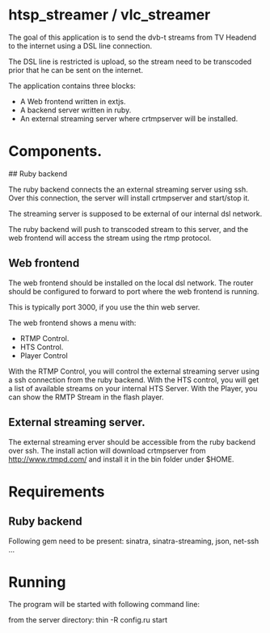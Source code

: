 # htsp_streamer / vlc_streamer

The goal of this application is to send the dvb-t streams from TV Headend to the internet
using a DSL line connection.

The DSL line is restricted is upload, so the stream need to be transcoded prior that he can be sent on the internet.

The application contains three blocks:

  - A Web frontend written in extjs.
  - A backend server written in ruby.
  - An external streaming server where crtmpserver will be installed.
  
# Components.
## Ruby backend

The ruby backend connects the an external streaming server using ssh. Over this connection, the server will install
crtmpserver and start/stop it.

The streaming server is supposed to be external of our internal dsl network.

The ruby backend will push to transcoded stream to this server, and the web frontend will access the stream using the rtmp protocol.

## Web frontend

The web frontend should be installed on the local dsl network. The router should be configured to forward to port where the web frontend is running.

This is typically port 3000, if you use the thin web server.

The web frontend shows a menu with:
   - RTMP Control.
   - HTS Control.
   - Player Control

With the RTMP Control, you will control the external streaming server using a ssh connection from the ruby backend.
With the HTS control, you will get a list of available streams on your internal HTS Server.
With the Player, you can show the RMTP Stream in the flash player.

## External streaming server.

The external streaming erver should be accessible from the ruby backend over ssh. The install action will download crtmpserver from http://www.rtmpd.com/ and install it in the bin folder under $HOME.

# Requirements
## Ruby backend
Following gem need to be present: sinatra, sinatra-streaming, json, net-ssh ...

# Running
The program will be started with following command line:

from the server directory:
thin -R config.ru start
